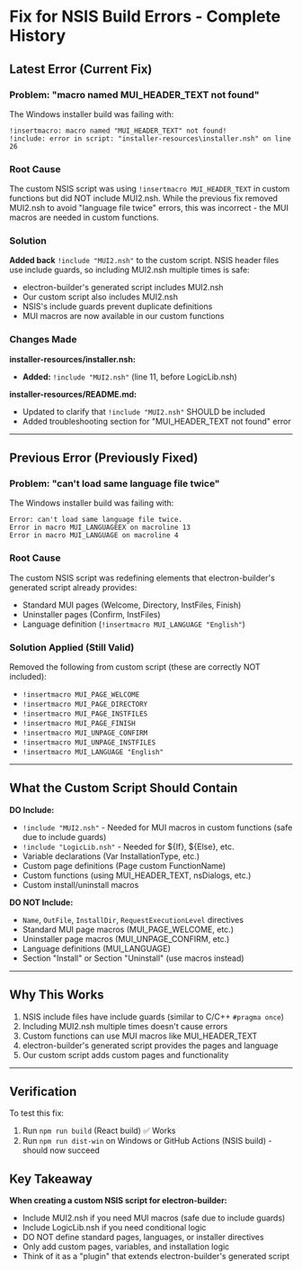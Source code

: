 # Fix for NSIS Build Errors - Complete History

## Latest Error (Current Fix)
### Problem: "macro named MUI_HEADER_TEXT not found"
The Windows installer build was failing with:
```
!insertmacro: macro named "MUI_HEADER_TEXT" not found!
!include: error in script: "installer-resources\installer.nsh" on line 26
```

### Root Cause
The custom NSIS script was using `!insertmacro MUI_HEADER_TEXT` in custom functions but did NOT include MUI2.nsh. While the previous fix removed MUI2.nsh to avoid "language file twice" errors, this was incorrect - the MUI macros are needed in custom functions.

### Solution
**Added back** `!include "MUI2.nsh"` to the custom script. NSIS header files use include guards, so including MUI2.nsh multiple times is safe:
- electron-builder's generated script includes MUI2.nsh
- Our custom script also includes MUI2.nsh
- NSIS's include guards prevent duplicate definitions
- MUI macros are now available in our custom functions

### Changes Made
**installer-resources/installer.nsh:**
- **Added:** `!include "MUI2.nsh"` (line 11, before LogicLib.nsh)

**installer-resources/README.md:**
- Updated to clarify that `!include "MUI2.nsh"` SHOULD be included
- Added troubleshooting section for "MUI_HEADER_TEXT not found" error

---

## Previous Error (Previously Fixed)
### Problem: "can't load same language file twice"
The Windows installer build was failing with:
```
Error: can't load same language file twice.
Error in macro MUI_LANGUAGEEX on macroline 13
Error in macro MUI_LANGUAGE on macroline 4
```

### Root Cause
The custom NSIS script was redefining elements that electron-builder's generated script already provides:
- Standard MUI pages (Welcome, Directory, InstFiles, Finish)
- Uninstaller pages (Confirm, InstFiles)
- Language definition (`!insertmacro MUI_LANGUAGE "English"`)

### Solution Applied (Still Valid)
Removed the following from custom script (these are correctly NOT included):
- `!insertmacro MUI_PAGE_WELCOME`
- `!insertmacro MUI_PAGE_DIRECTORY`
- `!insertmacro MUI_PAGE_INSTFILES`
- `!insertmacro MUI_PAGE_FINISH`
- `!insertmacro MUI_UNPAGE_CONFIRM`
- `!insertmacro MUI_UNPAGE_INSTFILES`
- `!insertmacro MUI_LANGUAGE "English"`

---

## What the Custom Script Should Contain

**DO Include:**
- `!include "MUI2.nsh"` - Needed for MUI macros in custom functions (safe due to include guards)
- `!include "LogicLib.nsh"` - Needed for ${If}, ${Else}, etc.
- Variable declarations (Var InstallationType, etc.)
- Custom page definitions (Page custom FunctionName)
- Custom functions (using MUI_HEADER_TEXT, nsDialogs, etc.)
- Custom install/uninstall macros

**DO NOT Include:**
- `Name`, `OutFile`, `InstallDir`, `RequestExecutionLevel` directives
- Standard MUI page macros (MUI_PAGE_WELCOME, etc.)
- Uninstaller page macros (MUI_UNPAGE_CONFIRM, etc.)
- Language definitions (MUI_LANGUAGE)
- Section "Install" or Section "Uninstall" (use macros instead)

---

## Why This Works
1. NSIS include files have include guards (similar to C/C++ `#pragma once`)
2. Including MUI2.nsh multiple times doesn't cause errors
3. Custom functions can use MUI macros like MUI_HEADER_TEXT
4. electron-builder's generated script provides the pages and language
5. Our custom script adds custom pages and functionality

---

## Verification
To test this fix:
1. Run `npm run build` (React build) ✅ Works
2. Run `npm run dist-win` on Windows or GitHub Actions (NSIS build) - should now succeed

## Key Takeaway
**When creating a custom NSIS script for electron-builder:**
- Include MUI2.nsh if you need MUI macros (safe due to include guards)
- Include LogicLib.nsh if you need conditional logic
- DO NOT define standard pages, languages, or installer directives
- Only add custom pages, variables, and installation logic
- Think of it as a "plugin" that extends electron-builder's generated script
